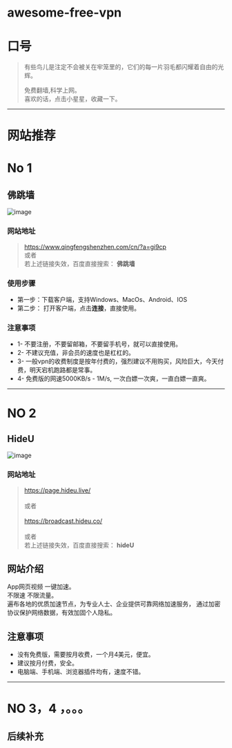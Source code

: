 # awesome-free-vpn
# 口号
> 有些鸟儿是注定不会被关在牢笼里的，它们的每一片羽毛都闪耀着自由的光辉。  
> 
> 免费翻墙,科学上网。  
> 喜欢的话，点击小星星，收藏一下。  



-------------------------------------------


# 网站推荐


# No 1
## 佛跳墙
![image](https://user-images.githubusercontent.com/42163066/121831401-ef618200-ccf9-11eb-90b3-e409c8b6ef6e.png)


### 网站地址
> 
> <https://www.qingfengshenzhen.com/cn/?a=gi9cp>  
> 或者   
> 若上述链接失效，百度直接搜索： **佛跳墙**  


### 使用步骤
- 第一步：下载客户端，支持Windows、MacOs、Android、IOS
- 第二步： 打开客户端，点击**连接**，直接使用。


### 注意事项
- 1- 不要注册，不要留邮箱，不要留手机号，就可以直接使用。
- 2- 不建议充值，非会员的速度也是杠杠的。
- 3- 一般vpn的收费制度是按年付费的，强烈建议不用购买，风险巨大，今天付费，明天宕机跑路都是常事。
- 4- 免费版的网速5000KB/s - 1M/s, 一次白嫖一次爽，一直白嫖一直爽。


-------------------------------------------


#  NO 2
## HideU
![image](https://user-images.githubusercontent.com/42163066/131212128-ff8e074a-506c-4609-a83d-3a94987477a9.png)


### 网站地址
> https://page.hideu.live/    <br>  
> 或者        <br>  
> https://broadcast.hideu.co/ <br>  
> 或者  
> 若上述链接失效，百度直接搜索： **hideU**  


## 网站介绍
App网页视频 一键加速。  <br>
不限速 不限流量。   <br>
遍布各地的优质加速节点，为专业人士、企业提供可靠网络加速服务， 通过加密协议保护网络数据，有效加固个人隐私。


## 注意事项
- 没有免费版，需要按月收费，一个月4美元，便宜。
- 建议按月付费，安全。
- 电脑端、手机端、浏览器插件均有，速度不错。


-------------------------------------------


#  NO 3，4 ，。。。
## 后续补充

